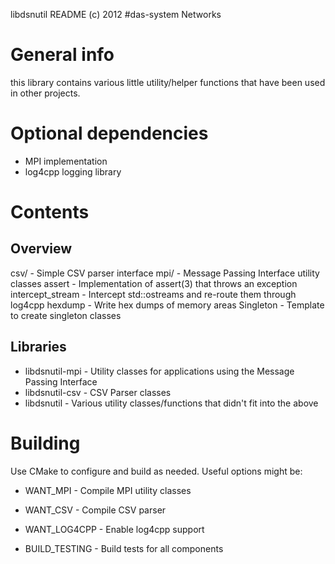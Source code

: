 libdsnutil README
(c) 2012 #das-system Networks

# General info
this library contains various little utility/helper functions that have been
used in other projects.


# Optional dependencies
 * MPI implementation
 * log4cpp logging library


# Contents
## Overview
csv/             - Simple CSV parser interface
mpi/             - Message Passing Interface utility classes
assert           - Implementation of assert(3) that throws an exception
intercept_stream - Intercept std::ostreams and re-route them through log4cpp
hexdump          - Write hex dumps of memory areas
Singleton        - Template to create singleton classes

## Libraries
+ libdsnutil-mpi - Utility classes for applications using the Message Passing Interface
+ libdsnutil-csv - CSV Parser classes
+ libdsnutil     - Various utility classes/functions that didn't fit into the above


# Building
Use CMake to configure and build as needed. Useful options might be:

+ WANT_MPI      - Compile MPI utility classes
+ WANT_CSV      - Compile CSV parser
+ WANT_LOG4CPP  - Enable log4cpp support

+ BUILD_TESTING - Build tests for all components


